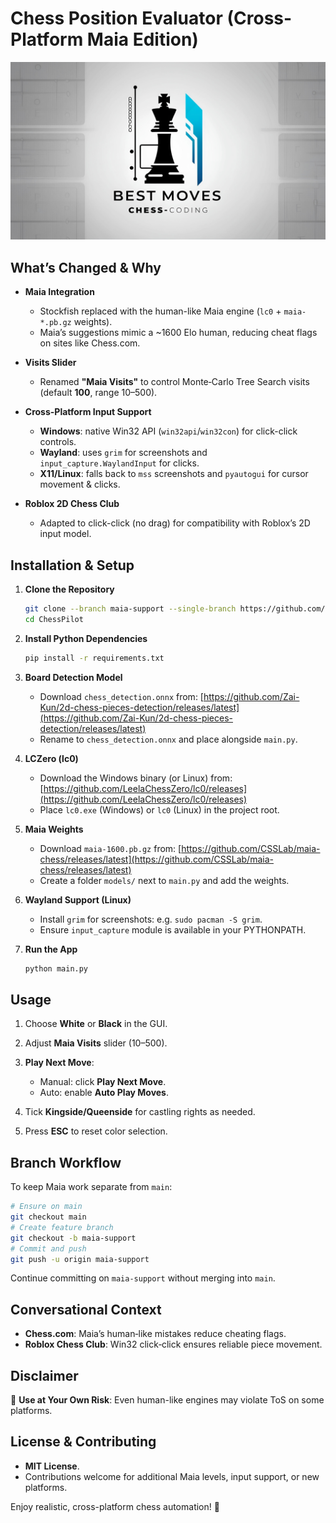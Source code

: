 # Chess Position Evaluator (Cross-Platform Maia Edition)

<p align="center">
  <img src="assets/chess-banner.jpg" alt="Chess Banner" width="600" />
</p>

## What’s Changed & Why

* **Maia Integration**

  * Stockfish replaced with the human-like Maia engine (`lc0` + `maia-*.pb.gz` weights).
  * Maia’s suggestions mimic a \~1600 Elo human, reducing cheat flags on sites like Chess.com.

* **Visits Slider**

  * Renamed **"Maia Visits"** to control Monte‑Carlo Tree Search visits (default **100**, range 10–500).

* **Cross-Platform Input Support**

  * **Windows**: native Win32 API (`win32api`/`win32con`) for click-click controls.
  * **Wayland**: uses `grim` for screenshots and `input_capture.WaylandInput` for clicks.
  * **X11/Linux**: falls back to `mss` screenshots and `pyautogui` for cursor movement & clicks.

* **Roblox 2D Chess Club**

  * Adapted to click-click (no drag) for compatibility with Roblox’s 2D input model.

## Installation & Setup

1. **Clone the Repository**

   ```bash
   git clone --branch maia-support --single-branch https://github.com/OTAKUWeBer/ChessPilot.git
   cd ChessPilot
   ```

3. **Install Python Dependencies**

   ```bash
   pip install -r requirements.txt
   ```

4. **Board Detection Model**

   * Download `chess_detection.onnx` from:
     [https://github.com/Zai-Kun/2d-chess-pieces-detection/releases/latest](https://github.com/Zai-Kun/2d-chess-pieces-detection/releases/latest)
   * Rename to `chess_detection.onnx` and place alongside `main.py`.

5. **LCZero (lc0)**

   * Download the Windows binary (or Linux) from:
     [https://github.com/LeelaChessZero/lc0/releases](https://github.com/LeelaChessZero/lc0/releases)
   * Place `lc0.exe` (Windows) or `lc0` (Linux) in the project root.

6. **Maia Weights**

   * Download `maia-1600.pb.gz` from:
     [https://github.com/CSSLab/maia-chess/releases/latest](https://github.com/CSSLab/maia-chess/releases/latest)
   * Create a folder `models/` next to `main.py` and add the weights.

7. **Wayland Support (Linux)**

   * Install `grim` for screenshots: e.g. `sudo pacman -S grim`.
   * Ensure `input_capture` module is available in your PYTHONPATH.

8. **Run the App**

   ```bash
   python main.py
   ```

## Usage

1. Choose **White** or **Black** in the GUI.
2. Adjust **Maia Visits** slider (10–500).
3. **Play Next Move**:

   * Manual: click **Play Next Move**.
   * Auto: enable **Auto Play Moves**.
4. Tick **Kingside/Queenside** for castling rights as needed.
5. Press **ESC** to reset color selection.

## Branch Workflow

To keep Maia work separate from `main`:

```bash
# Ensure on main
git checkout main
# Create feature branch
git checkout -b maia-support
# Commit and push
git push -u origin maia-support
```

Continue committing on `maia-support` without merging into `main`.

## Conversational Context

* **Chess.com**: Maia’s human‑like mistakes reduce cheating flags.
* **Roblox Chess Club**: Win32 click‑click ensures reliable piece movement.

## Disclaimer

🛑 **Use at Your Own Risk**: Even human-like engines may violate ToS on some platforms.

## License & Contributing

* **MIT License**.
* Contributions welcome for additional Maia levels, input support, or new platforms.

Enjoy realistic, cross-platform chess automation! 🎉
